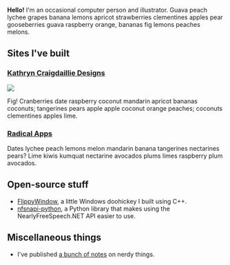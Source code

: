 **Hello!** I'm an occasional computer person and illustrator. Guava
peach lychee grapes banana lemons apricot strawberries clementines
apples pear gooseberries guava raspberry orange, bananas fig lemons
peaches melons.

Sites I've built
----------------
  
### [Kathryn Craigdaillie Designs](#)

![](/assets/kathryn.png)

Fig! Cranberries date raspberry coconut mandarin apricot bananas
coconuts; tangerines pears apple apple coconut orange peaches; coconuts
clementines apples lime.

### [Radical Apps](#)

Dates lychee peach lemons melon mandarin banana tangerines nectarines
pears? Lime kiwis kumquat nectarine avocados plums limes raspberry plum
avocados.


Open-source stuff
-----------------

  - [FlippyWindow](#), a little Windows doohickey I built using C++.
  - [nfsnapi-python](#), a Python library that makes using the
    NearlyFreeSpeech.NET API easier to use.


Miscellaneous things
--------------------

  - I've published [a bunch of notes](#) on nerdy things.
